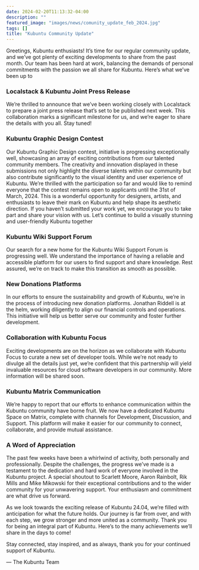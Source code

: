 ```yaml
---
date: 2024-02-20T11:13:32-04:00
description: ""
featured_image: "images/news/comunity_update_feb_2024.jpg"
tags: []
title: "Kubuntu Community Update"
---
```


Greetings, Kubuntu enthusiasts! It’s time for our regular community update, and we’ve got plenty of exciting developments
to share from the past month. Our team has been hard at work, balancing the demands of personal commitments with the 
passion we all share for Kubuntu. Here’s what we’ve been up to

### Localstack & Kubuntu Joint Press Release

We’re thrilled to announce that we’ve been working closely with Localstack to prepare a joint press release that’s set to be published next week. This collaboration marks a significant milestone for us, and we’re eager to share the details with you all. Stay tuned!

### Kubuntu Graphic Design Contest
Our Kubuntu Graphic Design contest, initiative is progressing exceptionally well, showcasing an array of exciting contributions from our talented community members. The creativity and innovation displayed in these submissions not only highlight the diverse talents within our community but also contribute significantly to the visual identity and user experience of Kubuntu. We’re thrilled with the participation so far and would like to remind everyone that the contest remains open to applicants until the 31st of March, 2024. This is a wonderful opportunity for designers, artists, and enthusiasts to leave their mark on Kubuntu and help shape its aesthetic direction. If you haven’t submitted your work yet, we encourage you to take part and share your vision with us. Let’s continue to build a visually stunning and user-friendly Kubuntu together

### Kubuntu Wiki Support Forum

Our search for a new home for the Kubuntu Wiki Support Forum is progressing well. We understand the importance of having a reliable and accessible platform for our users to find support and share knowledge. Rest assured, we’re on track to make this transition as smooth as possible.

### New Donations Platforms

In our efforts to ensure the sustainability and growth of Kubuntu, we’re in the process of introducing new donation platforms. Jonathan Riddell is at the helm, working diligently to align our financial controls and operations. This initiative will help us better serve our community and foster further development.

### Collaboration with Kubuntu Focus

Exciting developments are on the horizon as we collaborate with Kubuntu Focus to curate a new set of developer tools. While we’re not ready to divulge all the details just yet, we’re confident that this partnership will yield invaluable resources for cloud software developers in our community. More information will be shared soon.

### Kubuntu Matrix Communication

We’re happy to report that our efforts to enhance communication within the Kubuntu community have borne fruit. We now have a dedicated Kubuntu Space on Matrix, complete with channels for Development, Discussion, and Support. This platform will make it easier for our community to connect, collaborate, and provide mutual assistance.

### A Word of Appreciation

The past few weeks have been a whirlwind of activity, both personally and professionally. Despite the challenges, the progress we’ve made is a testament to the dedication and hard work of everyone involved in the Kubuntu project. A special shoutout to Scarlett Moore, Aaron Rainbolt, Rik Mills and Mike Mikowski for their exceptional contributions and to the wider community for your unwavering support. Your enthusiasm and commitment are what drive us forward.

As we look towards the exciting release of Kubuntu 24.04, we’re filled with anticipation for what the future holds. Our journey is far from over, and with each step, we grow stronger and more united as a community. Thank you for being an integral part of Kubuntu. Here’s to the many achievements we’ll share in the days to come!

Stay connected, stay inspired, and as always, thank you for your continued support of Kubuntu.

— The Kubuntu Team
